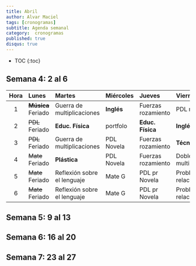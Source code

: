 ```yaml
---
title: Abril
author: Alvar Maciel
tags: [cronogramas]
subtitle: Agenda semanal
category:  cronogramas
published: true
disqus: true
---
```

<!--
|Hora|Lunes                    |Martes                     |Miércoles                  |Jueves                  |Viernes                  |
|:--:|:------------------------|:--------------------------|:--------------------------|:---------------------  |:------------------------|
|1   |**Música**               |Cs /apoyo Mate             |**Inglés**                 |Mate /apoyo Mate        |PDL r                    |
|2   |PDL                      |**Educ. Física**           |portfolo                   |**Educ. Física**        |**Inglés**               |
|3   |PDL                      |Cs /apoyo Mate             |PDL pr                     |Mate /apoyo Mate        |**Técnología**           |
|4   |Mate                     |**Plástica**               |PDL pr                     |Mate                    |Cs                       |
|5   |Mate                     |Cs                         |Mate G                     |PDL pr                  |Cs                       |
|6   |Mate                     |PDL r                      |Mate G                     |PDL pr                  |Cs                       |
-->

* TOC
{:toc}

## Semana 4: 2 al 6

|Hora|Lunes                    |Martes                     |Miércoles                  |Jueves                  |Viernes                  |
|:--:|:------------------------|:--------------------------|:--------------------------|:---------------------  |:------------------------|
|1   |~~**Música**~~ Feriado   |Guerra de multiplicaciones |**Inglés**                 |Fuerzas rozamiento      |PDL r                    |
|2   |~~PDL~~ Feriado          |**Educ. Física**           |portfolo                   |**Educ. Física**        |**Inglés**               |
|3   |~~PDL~~ Feriado          |Guerra de multiplicaciones |PDL Novela                 |Fuerzas rozamiento      |**Técnología**           |
|4   |~~Mate~~ Feriado         |**Plástica**               |PDL Novela                 |Fuerzas rozamiento      |Doble Guerra multiplicaciones|
|5   |~~Mate~~ Feriado         |Reflexión sobre el lenguaje|Mate G                     |PDL pr Novela           |Problemas relacionados   |
|6   |~~Mate~~ Feriado         |Reflexión sobre el lenguaje|Mate G                     |PDL pr Novela           |Problemas relacionados   |


## Semana 5: 9 al 13

## Semana 6: 16  al 20

## Semana 7: 23 al 27
